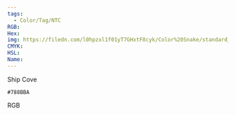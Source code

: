 ```yaml
---
tags:
  - Color/Tag/NTC
RGB:
Hex:
img: https://filedn.com/l0hpzxl1f01yT7GHxtF8cyk/Color%20Snake/standard_csv_to_svg/%23/788BBA.svg
CMYK:
HSL:
Name:
---
```

Ship Cove
```palette
#788BBA
```
RGB
